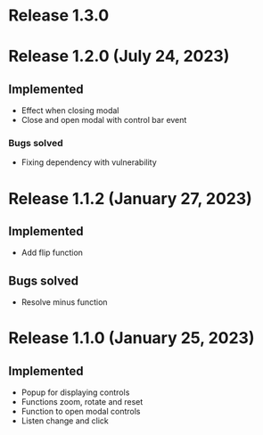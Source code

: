 # Release 1.3.0

# Release 1.2.0 (July 24, 2023)

## Implemented
- Effect when closing modal
- Close and open modal with control bar event

### Bugs solved
- Fixing dependency with vulnerability

# Release 1.1.2 (January 27, 2023)

## Implemented
- Add flip function

## Bugs solved
- Resolve minus function

# Release 1.1.0 (January 25, 2023)

## Implemented
- Popup for displaying controls
- Functions zoom, rotate and reset
- Function to open modal controls
- Listen change and click
